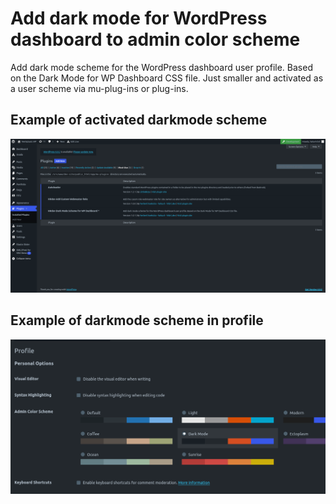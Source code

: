 # Add dark mode for WordPress dashboard to admin color scheme
 Add dark mode scheme for the WordPress dashboard user profile. Based on the Dark Mode for WP Dashboard CSS file. Just smaller and activated as a user scheme via mu-plug-ins or plug-ins.

## Example of activated darkmode scheme

<img src="/images/dark-mode-for-wp-user-scheme.png" />

## Example of darkmode scheme in profile

<img src="/images/dark-mode-for-wp-user-scheme-profile.png" />
